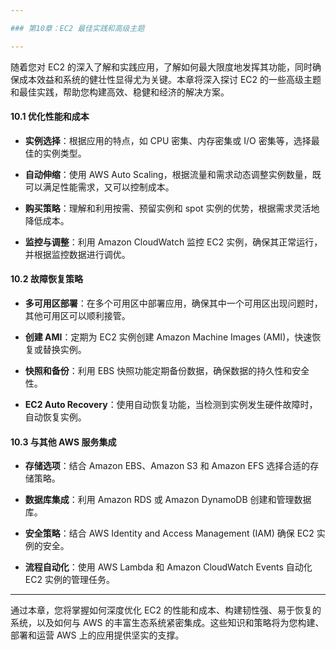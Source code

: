 ```yaml
---

### 第10章：EC2 最佳实践和高级主题

---
```


随着您对 EC2 的深入了解和实践应用，了解如何最大限度地发挥其功能，同时确保成本效益和系统的健壮性显得尤为关键。本章将深入探讨 EC2 的一些高级主题和最佳实践，帮助您构建高效、稳健和经济的解决方案。

#### 10.1 优化性能和成本

- **实例选择**：根据应用的特点，如 CPU 密集、内存密集或 I/O 密集等，选择最佳的实例类型。

- **自动伸缩**：使用 AWS Auto Scaling，根据流量和需求动态调整实例数量，既可以满足性能需求，又可以控制成本。

- **购买策略**：理解和利用按需、预留实例和 spot 实例的优势，根据需求灵活地降低成本。

- **监控与调整**：利用 Amazon CloudWatch 监控 EC2 实例，确保其正常运行，并根据监控数据进行调优。

#### 10.2 故障恢复策略

- **多可用区部署**：在多个可用区中部署应用，确保其中一个可用区出现问题时，其他可用区可以顺利接管。

- **创建 AMI**：定期为 EC2 实例创建 Amazon Machine Images (AMI)，快速恢复或替换实例。

- **快照和备份**：利用 EBS 快照功能定期备份数据，确保数据的持久性和安全性。

- **EC2 Auto Recovery**：使用自动恢复功能，当检测到实例发生硬件故障时，自动恢复实例。

#### 10.3 与其他 AWS 服务集成

- **存储选项**：结合 Amazon EBS、Amazon S3 和 Amazon EFS 选择合适的存储策略。

- **数据库集成**：利用 Amazon RDS 或 Amazon DynamoDB 创建和管理数据库。

- **安全策略**：结合 AWS Identity and Access Management (IAM) 确保 EC2 实例的安全。

- **流程自动化**：使用 AWS Lambda 和 Amazon CloudWatch Events 自动化 EC2 实例的管理任务。

---

通过本章，您将掌握如何深度优化 EC2 的性能和成本、构建韧性强、易于恢复的系统，以及如何与 AWS 的丰富生态系统紧密集成。这些知识和策略将为您构建、部署和运营 AWS 上的应用提供坚实的支撑。